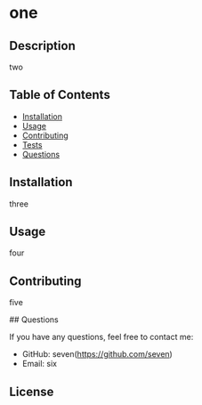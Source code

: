 # one

  <!-- [![License: MIT](https://img.shields.io/badge/License-MIT-yellow.svg)](https://opensource.org/licenses/MIT) -->


## Description

two

## Table of Contents

- [Installation](#installation)
- [Usage](#usage)
- [Contributing](#contributing)
- [Tests](#tests)
- [Questions](#questions)

## Installation

three

## Usage

four

## Contributing

five

<!-- ## Tests
Instructions on how to run tests for your project and any test examples.-->## Questions

If you have any questions, feel free to contact me:

- GitHub: seven(https://github.com/seven)
- Email: six

## License

<!--This project is licensed under the terms of the [MIT license](https://opensource.org/licenses/MIT).-->
